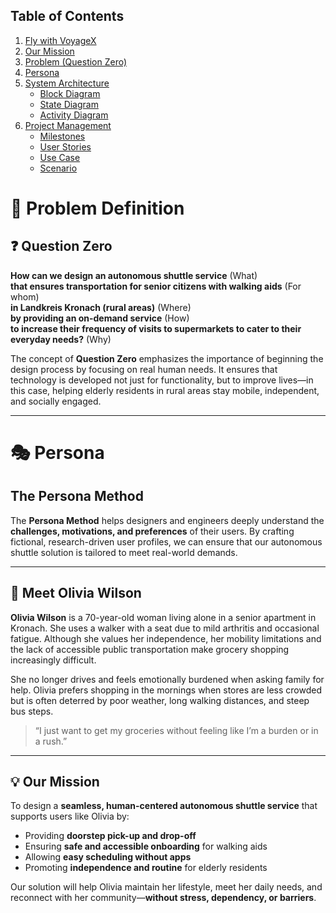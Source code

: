 ## Table of Contents
1. [Fly with VoyageX](#1-fly-with-voyagex)
2. [Our Mission](#2-our-mission)
3. [Problem (Question Zero)](#3-problem-question-zero)
4. [Persona](#4-persona)
5. [System Architecture](#5-system-architecture)
   - [Block Diagram](#51-block-diagram)
   - [State Diagram](#52-state-diagram)
   - [Activity Diagram](#53-activity-diagram)
6. [Project Management](#6-project-management)
   - [Milestones](#61-milestones)
   - [User Stories](#62-user-stories)
   - [Use Case](#63-use-case)
   - [Scenario](#64-scenario)


# 🧠 Problem Definition

## ❓ Question Zero

**How can we design an autonomous shuttle service** (What)  
**that ensures transportation for senior citizens with walking aids** (For whom)  
**in Landkreis Kronach (rural areas)** (Where)  
**by providing an on-demand service** (How)  
**to increase their frequency of visits to supermarkets to cater to their everyday needs?** (Why)

The concept of **Question Zero** emphasizes the importance of beginning the design process by focusing on real human needs. It ensures that technology is developed not just for functionality, but to improve lives—in this case, helping elderly residents in rural areas stay mobile, independent, and socially engaged.

---

# 🎭 Persona

## The Persona Method

The **Persona Method** helps designers and engineers deeply understand the **challenges, motivations, and preferences** of their users. By crafting fictional, research-driven user profiles, we can ensure that our autonomous shuttle solution is tailored to meet real-world demands.

---

## 👵 Meet Olivia Wilson

**Olivia Wilson** is a 70-year-old woman living alone in a senior apartment in Kronach. She uses a walker with a seat due to mild arthritis and occasional fatigue. Although she values her independence, her mobility limitations and the lack of accessible public transportation make grocery shopping increasingly difficult.

She no longer drives and feels emotionally burdened when asking family for help. Olivia prefers shopping in the mornings when stores are less crowded but is often deterred by poor weather, long walking distances, and steep bus steps.

> “I just want to get my groceries without feeling like I’m a burden or in a rush.”

---

## 💡 Our Mission

To design a **seamless, human-centered autonomous shuttle service** that supports users like Olivia by:

- Providing **doorstep pick-up and drop-off**
- Ensuring **safe and accessible onboarding** for walking aids
- Allowing **easy scheduling without apps**
- Promoting **independence and routine** for elderly residents

Our solution will help Olivia maintain her lifestyle, meet her daily needs, and reconnect with her community—**without stress, dependency, or barriers**.
